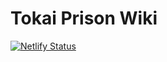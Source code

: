 # Tokai Prison Wiki

[![Netlify Status](https://api.netlify.com/api/v1/badges/218ca7cd-9a01-4a2c-bfa9-bb8ea1d6efcc/deploy-status)](https://app.netlify.com/sites/tokai-prison-wiki/deploys)